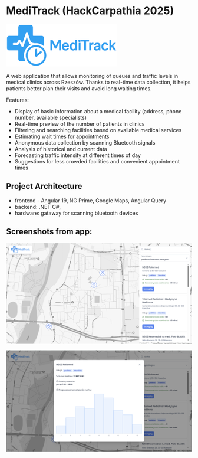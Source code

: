 # MediTrack (HackCarpathia 2025)

<img src="readme-images/MediTrack-logo.png" alt="MediTrack" style="width:300px;"/>

A web application that allows monitoring of queues and traffic levels in medical clinics across Rzeszów. Thanks to real-time data collection, it helps patients better plan their visits and avoid long waiting times.

Features:

- Display of basic information about a medical facility (address, phone number, available specialists)
- Real-time preview of the number of patients in clinics
- Filtering and searching facilities based on available medical services
- Estimating wait times for appointments
- Anonymous data collection by scanning Bluetooth signals
- Analysis of historical and current data
- Forecasting traffic intensity at different times of day
- Suggestions for less crowded facilities and convenient appointment times

## Project Architecture

- frontend - Angular 19, NG Prime, Google Maps, Angular Query
- backend: .NET C#,
- hardware: gataway for scanning bluetooth devices

## Screenshots from app:

![MediTrack - main page](readme-images/image.png)

![MediTrack - details](readme-images/image-1.png)
